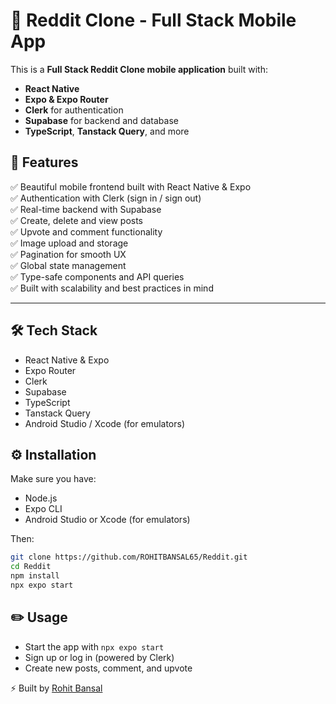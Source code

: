 # 📱 Reddit Clone - Full Stack Mobile App

This is a **Full Stack Reddit Clone mobile application** built with:
- **React Native**
- **Expo & Expo Router**
- **Clerk** for authentication
- **Supabase** for backend and database
- **TypeScript**, **Tanstack Query**, and more

## 🚀 Features

✅ Beautiful mobile frontend built with React Native & Expo  
✅ Authentication with Clerk (sign in / sign out)  
✅ Real-time backend with Supabase  
✅ Create, delete and view posts  
✅ Upvote and comment functionality  
✅ Image upload and storage  
✅ Pagination for smooth UX  
✅ Global state management  
✅ Type-safe components and API queries  
✅ Built with scalability and best practices in mind

---
## 🛠 Tech Stack

- React Native & Expo
- Expo Router
- Clerk
- Supabase
- TypeScript
- Tanstack Query
- Android Studio / Xcode (for emulators)

## ⚙️ Installation

Make sure you have:
- Node.js
- Expo CLI
- Android Studio or Xcode (for emulators)

Then:

```bash
git clone https://github.com/ROHITBANSAL65/Reddit.git
cd Reddit
npm install
npx expo start
````

## ✏️ Usage

* Start the app with `npx expo start`
* Sign up or log in (powered by Clerk)
* Create new posts, comment, and upvote

⚡ Built by [Rohit Bansal](https://github.com/ROHITBANSAL65)


